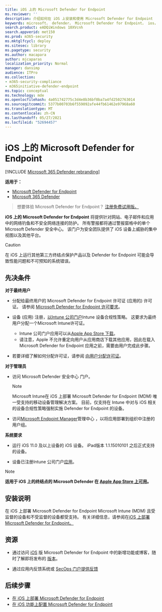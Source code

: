 ```yaml
---
title: iOS 上的 Microsoft Defender for Endpoint
ms.reviewer: ''
description: 介绍如何在 iOS 上安装和使用 Microsoft Defender for Endpoint
keywords: microsoft， defender， Microsoft Defender for Endpoint， ios， 概述， 安装， 部署， 卸载， intune
search.product: eADQiWindows 10XVcnh
search.appverid: met150
ms.prod: m365-security
ms.mktglfcycl: deploy
ms.sitesec: library
ms.pagetype: security
ms.author: macapara
author: mjcaparas
localization_priority: Normal
manager: dansimp
audience: ITPro
ms.collection:
- m365-security-compliance
- m365initiative-defender-endpoint
ms.topic: conceptual
ms.technology: mde
ms.openlocfilehash: 4a051742775c3d4e8b36bf0ba7a4fd2502763014
ms.sourcegitcommit: 5377b00703b6f559092afe44fb61462e97968a60
ms.translationtype: MT
ms.contentlocale: zh-CN
ms.lasthandoff: 05/27/2021
ms.locfileid: "52694457"
---
```

# <a name="microsoft-defender-for-endpoint-on-ios"></a>iOS 上的 Microsoft Defender for Endpoint

[!INCLUDE [Microsoft 365 Defender rebranding](../../includes/microsoft-defender.md)]

**适用于：**
- [Microsoft Defender for Endpoint](https://go.microsoft.com/fwlink/p/?linkid=2154037)
- [Microsoft 365 Defender](https://go.microsoft.com/fwlink/?linkid=2118804)

> 想要体验 Microsoft Defender for Endpoint？ [注册免费试用版。](https://www.microsoft.com/microsoft-365/windows/microsoft-defender-atp?ocid=docs-wdatp-exposedapis-abovefoldlink)

**iOS 上的 Microsoft Defender for Endpoint** 将提供针对网站、电子邮件和应用中的网络钓鱼和不安全网络连接的防护。 所有警报都将通过警报窗格中的单个Microsoft Defender 安全中心。 该门户为安全团队提供了 iOS 设备上威胁的集中视图以及其他平台。

> [!CAUTION]
> 在 iOS 上运行其他第三方终结点保护产品以及 Defender for Endpoint 可能会导致性能问题和不可预知的系统错误。

## <a name="pre-requisites"></a>先决条件

**对于最终用户**

- 分配给最终用户的 Microsoft Defender for Endpoint 许可证 (应用的) 许可证。 请参阅 [Microsoft Defender for Endpoint 许可要求](https://docs.microsoft.com/microsoft-365/security/defender-endpoint/minimum-requirements#licensing-requirements)。

- 设备 (应用) 注册，[以Intune 公司门户](https://docs.microsoft.com/mem/intune/user-help/enroll-your-device-in-intune-ios)Intune 设备合规性策略。 这要求为最终用户分配一个Microsoft Intune许可证。
    - Intune 公司门户应用可以从[Apple App Store 下载](https://apps.apple.com/us/app/intune-company-portal/id719171358)。
    - 请注意，Apple 不允许重定向用户从应用商店下载其他应用，因此在载入 Microsoft Defender for Endpoint 应用之前，需要由用户完成此步骤。

- 若要详细了解如何分配许可证，请参阅 [向用户分配许可证](https://docs.microsoft.com/azure/active-directory/users-groups-roles/licensing-groups-assign)。

**对于管理员**

- 访问 Microsoft Defender 安全中心 门户。

    > [!NOTE]
    > Microsoft Intune在 iOS 上部署 Microsoft Defender for Endpoint (MDM) 唯一受支持的移动设备管理解决方案。 目前，仅支持在 Intune 中对与 iOS 相关的设备合规性策略强制实施 Defender for Endpoint 的设备。

- 访问[Microsoft Endpoint Manager](https://go.microsoft.com/fwlink/?linkid=2109431)管理中心 ，以将应用部署到组织中注册的用户组。

**系统要求**

- 运行 iOS 11.0 及以上设备的 iOS 设备。 iPad版本 1.1.15010101 之后正式支持的设备。

- 设备已注册Intune 公司门户[应用](https://apps.apple.com/us/app/intune-company-portal/id719171358)。

> [!NOTE]
> **适用于 iOS 上的终结点的 Microsoft Defender 在 [Apple App Store 上可用](https://aka.ms/mdatpiosappstore)。**

## <a name="installation-instructions"></a>安装说明

在 iOS 上部署 Microsoft Defender for Endpoint Microsoft Intune (MDM) 且受监督的设备和不受监督的设备都受支持。
有关详细信息，请参阅在[iOS 上部署 Microsoft Defender for Endpoint。](ios-install.md)

## <a name="resources"></a>资源

- 通过访问 [iOS](ios-whatsnew.md) 版 Microsoft Defender for Endpoint 中的新增功能或博客，随时了解即将发布的 [版本](https://techcommunity.microsoft.com/t5/microsoft-defender-atp/bg-p/MicrosoftDefenderATPBlog/label-name/iOS)。

- 通过应用内反馈系统或 [SecOps 门户提供反馈](https://securitycenter.microsoft.com)

## <a name="next-steps"></a>后续步骤

- [在 iOS 上部署 Microsoft Defender for Endpoint](ios-install.md)
- [在 iOS 功能上配置 Microsoft Defender for Endpoint](ios-configure-features.md)
